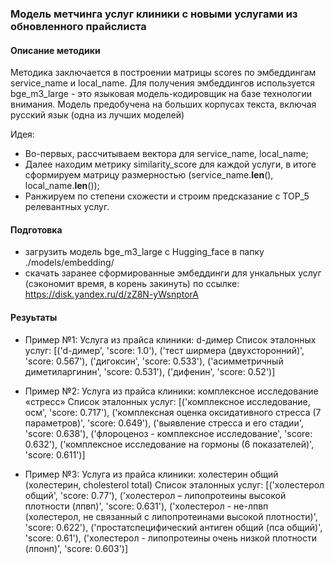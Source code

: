 ### Модель метчинга услуг клиники с новыми услугами из обновленного прайслиста
#### Описание методики
Методика заключается в построении матрицы scores по эмбеддингам service_name и local_name.
Для получения эмбеддингов используется bge_m3_large - это языковая модель-кодировщик на базе технологии внимания.
Модель предобучена на больших корпусах текста, включая русский язык (одна из лучших моделей)

Идея:
- Во-первых, рассчитываем вектора для service_name, local_name;
- Далее находим метрику similarity_score для каждой услуги, в итоге сформируем матрицу размерностью (service_name.__len__(), local_name.__len__());
- Ранжируем по степени схожести и строим предсказание с TOP_5 релевантных услуг.

#### Подготовка
- загрузить модель bge_m3_large с Hugging_face в папку ./models/embedding/
- скачать заранее сформированные эмбеддинги для ункальных услуг (сэкономит время, в корень закинуть) по ссылке: https://disk.yandex.ru/d/zZ8N-yWsnptorA

#### Резуьтаты
- Пример №1:
Услуга из прайса клиники: d-димер
Cписок эталонных услуг: 
[('d-димер', 'score: 1.0'), 
('тест ширмера (двухсторонний)', 'score: 0.567'), 
('дигоксин', 'score: 0.533'), 
('асимметричный диметиларгинин', 'score: 0.531'), 
('дифенин', 'score: 0.52')]

- Пример №2:
Услуга из прайса клиники: комплексное исследование «стресс»
Cписок эталонных услуг: 
[('комплексное исследование, осм', 'score: 0.717'), 
('комплексная оценка оксидативного стресса (7 параметров)', 'score: 0.649'),
('выявление стресса и его стадии', 'score: 0.638'), 
('флороценоз - комплексное исследование', 'score: 0.632'),
('комплексное исследование на гормоны (6 показателей)', 'score: 0.611')]

- Пример №3:
Услуга из прайса клиники: холестерин общий (холестерин, cholesterol total)
Cписок эталонных услуг: 
[('холестерол общий', 'score: 0.77'), 
('холестерол – липопротеины высокой плотности (лпвп)', 'score: 0.631'), 
('холестерол - не-лпвп (холестерол, не связанный с липопротеинами высокой плотности)', 'score: 0.622'), 
('простатспецифический антиген общий (пса общий)', 'score: 0.61'), 
('холестерол - липопротеины очень низкой плотности (лпонп)', 'score: 0.603')]
